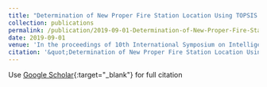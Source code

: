 ```yaml
---
title: "Determination of New Proper Fire Station Location Using TOPSIS and AHP Techniques: A Case Study from Turkey"
collection: publications
permalink: /publication/2019-09-01-Determination-of-New-Proper-Fire-Station-Location-Using-TOPS
date: 2019-09-01
venue: 'In the proceedings of 10th International Symposium on Intelligent Manufacturing and Service Systems'
citation: '&quot;Determination of New Proper Fire Station Location Using TOPSIS and AHP Techniques: A Case Study from Turkey.&quot; In the proceedings of 10th International Symposium on Intelligent Manufacturing and Service Systems, 2019.'
---
```

Use [Google Scholar](https://scholar.google.com/scholar?q=Determination+of+New+Proper+Fire+Station+Location+Using+TOPSIS+and+AHP+Techniques:+A+Case+Study+from+Turkey){:target="_blank"} for full citation